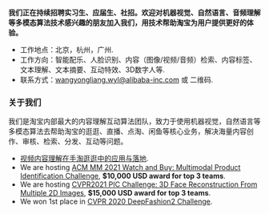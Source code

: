 
<strong>我们正在持续招聘实习生、应届生、社招。欢迎对机器视觉、自然语言、音频理解等多模态算法技术感兴趣的朋友加入我们，用技术帮助淘宝为用户提供更好的体验。</strong>
* 工作地点：北京，杭州，广州.
* 工作方向：智能配乐、人脸识别、内容（图像/视频/音频）检索、内容标签、文本理解、文本摘要、互动特效、3D数字人等.
* 联系方式：wangyongliang.wyl@alibaba-inc.com 或 二维码.

### 关于我们

我们是淘宝内部最大的内容理解互动算法团队，致力于使用机器视觉，自然语言等多模态算法去帮助淘宝的逛逛、直播、点淘、闲鱼等核心业务，解决海量内容创作、审核、检索、分发、互动等问题。

* [视频内容理解在手淘逛逛中的应用与落地](https://mp.weixin.qq.com/s/2d-F8UdWBVG_g1y1DyIucg).
* We are hosting [ACM MM 2021 Watch and Buy: Multimodal Product Identification Challenge](https://tianchi.aliyun.com/competition/entrance/531893/introduction), <strong>$10,000 USD award for top 3 teams</strong>.
* We are hosting [CVPR2021 PIC Challenge: 3D Face Reconstruction From Multiple 2D Images](https://tianchi.aliyun.com/competition/entrance/531885/introduction), <strong>$15,000 USD award for top 3 teams</strong>.
* We won 1st place in [CVPR 2020 DeepFashion2 Challenge](https://competitions.codalab.org/competitions/22967#results).
